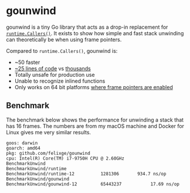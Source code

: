 # gounwind

gounwind is a tiny Go library that acts as a drop-in replacement for [`runtime.Callers()`](https://golang.org/pkg/runtime/#Callers). It exists to show how simple and fast stack unwinding can theoretically be when using frame pointers.

Compared to `runtime.Callers()`, gounwind is:

- ~50 faster
- [~25 lines of code](./unwind.go) vs [thousands](https://github.com/golang/go/blob/go1.16.2/src/runtime/traceback.go#L76-L559)
- Totally unsafe for production use
- Unable to recognize inlined functions
- Only works on 64 bit platforms [where frame pointers are enabled](https://github.com/golang/go/blob/go1.16.2/src/runtime/runtime2.go#L1108)

## Benchmark

The benchmark below shows the performance for unwinding a stack that has 16 frames. The numbers are from my macOS machine and Docker for Linux gives me very similar results.

```
goos: darwin
goarch: amd64
pkg: github.com/felixge/gounwind
cpu: Intel(R) Core(TM) i7-9750H CPU @ 2.60GHz
BenchmarkUnwind
BenchmarkUnwind/runtime
BenchmarkUnwind/runtime-12         	1281306	      934.7 ns/op
BenchmarkUnwind/gounwind
BenchmarkUnwind/gounwind-12        	65443237	       17.69 ns/op
```
